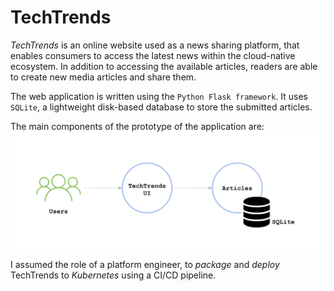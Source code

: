 # TechTrends

_TechTrends_ is an online website used as a news sharing platform, that enables consumers to access the latest news within the cloud-native ecosystem. In addition to accessing the available articles, readers are able to create new media articles and share them.

The web application is written using the `Python Flask framework`. It uses `SQLite`, a lightweight disk-based database to store the submitted articles.

The main components of the prototype of the application are:
![Main components of the TechTrends application](img/components.png)

I assumed the role of a platform engineer, to _package_ and _deploy_ TechTrends to _Kubernetes_ using a CI/CD pipeline.

